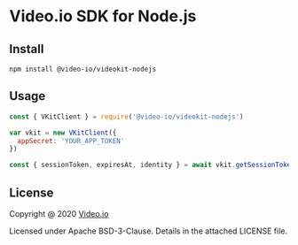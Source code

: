 # Video.io SDK for Node.js

Install
-------

    npm install @video-io/videokit-nodejs

Usage
-----

```javascript
const { VKitClient } = require('@video-io/videokit-nodejs')

var vkit = new VKitClient({
  appSecret: 'YOUR_APP_TOKEN'
})

const { sessionToken, expiresAt, identity } = await vkit.getSessionToken('END_USER_ID')

```

License
-------

Copyright @ 2020 [Video.io](https://video.io)

Licensed under Apache BSD-3-Clause.  Details in the attached LICENSE
file.